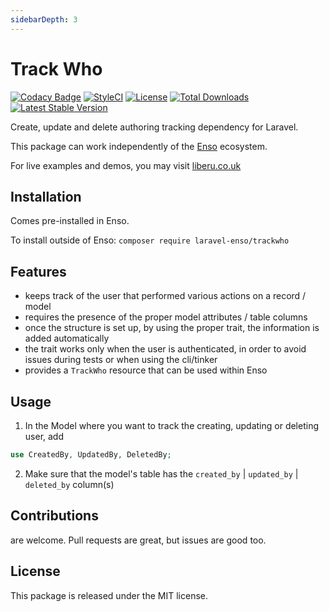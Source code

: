 ```yaml
---
sidebarDepth: 3
---
```


# Track Who

[![Codacy Badge](https://api.codacy.com/project/badge/Grade/c2848e5734e44faab61fb3391a91a11e)](https://www.codacy.com/app/laravel-enso/track-who?utm_source=github.com&amp;utm_medium=referral&amp;utm_content=laravel-enso/track-who&amp;utm_campaign=Badge_Grade)
[![StyleCI](https://github.styleci.io/repos/85499255/shield?branch=master)](https://github.styleci.io/repos/85499255)
[![License](https://poser.pugx.org/laravel-enso/track-who/license)](https://packagist.org/packages/laravel-enso/track-who)
[![Total Downloads](https://poser.pugx.org/laravel-enso/track-who/downloads)](https://packagist.org/packages/laravel-enso/track-who)
[![Latest Stable Version](https://poser.pugx.org/laravel-enso/track-who/version)](https://packagist.org/packages/laravel-enso/track-who)

Create, update and delete authoring tracking dependency for Laravel.

This package can work independently of the [Enso](https://github.com/laravel-enso/Enso) ecosystem.

For live examples and demos, you may visit [liberu.co.uk](https://www.liberu.co.uk)

## Installation

Comes pre-installed in Enso. 

To install outside of Enso: `composer require laravel-enso/trackwho`

## Features

- keeps track of the user that performed various actions on a record / model
- requires the presence of the proper model attributes / table columns
- once the structure is set up, by using the proper trait, the information is added automatically
- the trait works only when the user is authenticated, in order to avoid issues during tests or when using the cli/tinker
- provides a `TrackWho` resource that can be used within Enso

## Usage

1. In the Model where you want to track the creating, updating or deleting user, add

```php
use CreatedBy, UpdatedBy, DeletedBy;
```

2. Make sure that the model's table has the `created_by` | `updated_by` | `deleted_by` column(s)

## Contributions

are welcome. Pull requests are great, but issues are good too.

## License

This package is released under the MIT license.
